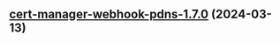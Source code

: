 

## [cert-manager-webhook-pdns-1.7.0](https://github.com/cyr-ius/truenas-charts/compare/cert-manager-webhook-pdns-1.6.8...cert-manager-webhook-pdns-1.7.0) (2024-03-13)

